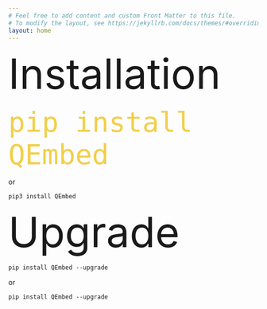 ```yaml
---
# Feel free to add content and custom Front Matter to this file.
# To modify the layout, see https://jekyllrb.com/docs/themes/#overriding-theme-defaults
layout: home
---
```



<span style="font-size:6em;">Installation</span>

<span style="color: #f2cf4a; font-family: Monospace; font-size: 4em;">pip install QEmbed</span>

or

`pip3 install QEmbed`

<span style="font-size:6em;">Upgrade</span>

`pip install QEmbed --upgrade`

or 

`pip install QEmbed --upgrade`

